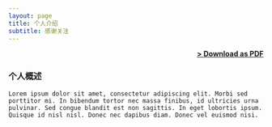 ```yaml
---
layout: page
title: 个人介绍
subtitle: 感谢关注
---
```


<span style="float: right; "><a href="{{ '/assets/resume.pdf' | prepend: site.baseurl }}"><strong>> Download as PDF</strong></a> </span>
<br>

### 个人概述
``` Lorem ipsum dolor sit amet, consectetur adipiscing elit. Morbi sed porttitor mi. In bibendum tortor nec massa finibus, id ultricies urna pulvinar. Sed congue blandit est non sagittis. In eget lobortis ipsum. Quisque id nisl nisl. Donec nec dapibus diam. Donec vel euismod nisi.  ```  
  